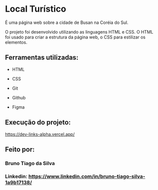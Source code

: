 # Local Turístico

É uma página web sobre a cidade de Busan na Coréia do Sul.

O projeto foi desenvolvido utilizando as linguagens HTML e CSS. O HTML foi usado para criar a estrutura da página web, o CSS para estilizar os elementos.

## Ferramentas utilizadas:

* HTML

* CSS

* Git

* Github

* Figma

## Execução do projeto:

https://dev-links-alpha.vercel.app/

## Feito por:

### Bruno Tiago da Silva

### Linkedin: https://www.linkedin.com/in/bruno-tiago-silva-1a9b17138/
